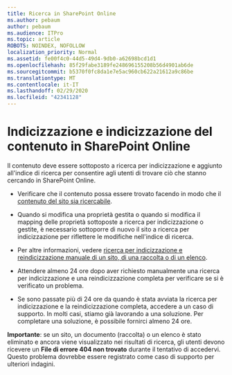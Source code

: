 ```yaml
---
title: Ricerca in SharePoint Online
ms.author: pebaum
author: pebaum
ms.audience: ITPro
ms.topic: article
ROBOTS: NOINDEX, NOFOLLOW
localization_priority: Normal
ms.assetid: fe00f4c0-44d5-49d4-9db0-a62698bcd1d1
ms.openlocfilehash: 85f29fabe3189fe248696155208b56d4901ab6de
ms.sourcegitcommit: b5370f0fc8da1e7e5ac960cb622a21612a9c86be
ms.translationtype: MT
ms.contentlocale: it-IT
ms.lasthandoff: 02/29/2020
ms.locfileid: "42341128"
---
```

# <a name="content-crawling-and-indexing-in-sharepoint-online"></a>Indicizzazione e indicizzazione del contenuto in SharePoint Online

Il contenuto deve essere sottoposto a ricerca per indicizzazione e aggiunto all'indice di ricerca per consentire agli utenti di trovare ciò che stanno cercando in SharePoint Online.

- Verificare che il contenuto possa essere trovato facendo in modo che il [contenuto del sito sia ricercabile](https://docs.microsoft.com/sharepoint/make-site-content-searchable).

- Quando si modifica una proprietà gestita o quando si modifica il mapping delle proprietà sottoposte a ricerca per indicizzazione o gestite, è necessario sottoporre di nuovo il sito a ricerca per indicizzazione per riflettere le modifiche nell'indice di ricerca.

- Per altre informazioni, vedere [ricerca per indicizzazione e reindicizzazione manuale di un sito, di una raccolta o di un elenco](https://docs.microsoft.com/sharepoint/crawl-site-content).

- Attendere almeno 24 ore dopo aver richiesto manualmente una ricerca per indicizzazione e una reindicizzazione completa per verificare se si è verificato un problema.

- Se sono passate più di 24 ore da quando è stata avviata la ricerca per indicizzazione e la reindicizzazione completa, accedere a un caso di supporto. In molti casi, stiamo già lavorando a una soluzione. Per completare una soluzione, è possibile fornirci almeno 24 ore.

**Importante**: se un sito, un documento (raccolta) o un elenco è stato eliminato e ancora viene visualizzato nei risultati di ricerca, gli utenti devono ricevere un **File di errore 404 non trovato** durante il tentativo di accedervi. Questo problema dovrebbe essere registrato come caso di supporto per ulteriori indagini.



